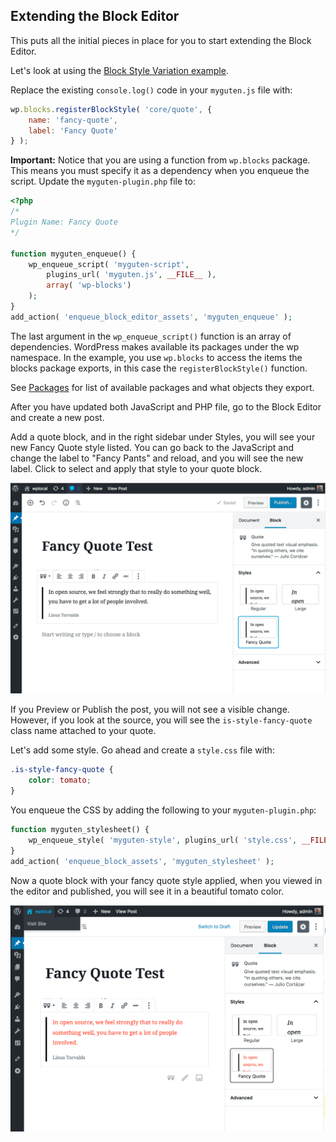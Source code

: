 
## Extending the Block Editor

This puts all the initial pieces in place for you to start extending the Block Editor.

Let's look at using the [Block Style Variation example](../../../../../docs/designers-developers/developers/filters/block-filters.md#block-style-variations).

Replace the existing `console.log()` code in your `myguten.js` file with:

```js
wp.blocks.registerBlockStyle( 'core/quote', {
    name: 'fancy-quote',
    label: 'Fancy Quote'
} );
```

**Important:** Notice that you are using a function from `wp.blocks` package. This means you must specify it as a dependency when you enqueue the script. Update the `myguten-plugin.php` file to:

```php
<?php
/*
Plugin Name: Fancy Quote
*/

function myguten_enqueue() {
	wp_enqueue_script( 'myguten-script',
		plugins_url( 'myguten.js', __FILE__ ),
		array( 'wp-blocks')
	);
}
add_action( 'enqueue_block_editor_assets', 'myguten_enqueue' );
```

The last argument in the `wp_enqueue_script()` function is an array of dependencies. WordPress makes available its  packages under the wp namespace. In the example, you use `wp.blocks` to access the items the blocks package exports, in this case the `registerBlockStyle()` function.

See [Packages](../../../../../docs/designers-developers/developers/packages.md) for list of available packages and what objects they export.

After you have updated both JavaScript and PHP file, go to the Block Editor and create a new post.

Add a quote block, and in the right sidebar under Styles, you will see your new Fancy Quote style listed. You can go back to the JavaScript and change the label to "Fancy Pants" and reload, and you will see the new label. Click to select and apply that style to your quote block.


![Fancy Quote Style in Inspector](../../../../../docs/designers-developers/developers/tutorials/javascript/fancy-quote-in-inspector.png)


If you Preview or Publish the post, you will not see a visible change. However, if you look at the source, you will see the `is-style-fancy-quote` class name attached to your quote.

Let's add some style. Go ahead and create a `style.css` file with:

```css
.is-style-fancy-quote {
	color: tomato;
}

```

You enqueue the CSS by adding the following to your `myguten-plugin.php`:

```php
function myguten_stylesheet() {
	wp_enqueue_style( 'myguten-style', plugins_url( 'style.css', __FILE__ ) );
}
add_action( 'enqueue_block_assets', 'myguten_stylesheet' );
```

Now a quote block with your fancy quote style applied, when you viewed in the editor and published, you will see it in a beautiful tomato color.

![Fancy Quote with Style](../../../../../docs/designers-developers/developers/tutorials/javascript/fancy-quote-with-style.png)
